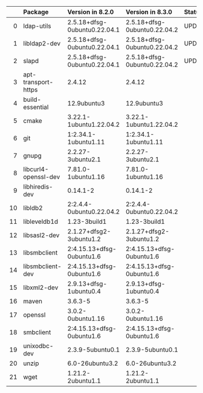 <!-- markdown-link-check-disable -->

|    | Package              | Version in 8.2.0             | Version in 8.3.0             | Status   |
|---:|:---------------------|:-----------------------------|:-----------------------------|:---------|
|  0 | ldap-utils           | 2.5.18+dfsg-0ubuntu0.22.04.1 | 2.5.18+dfsg-0ubuntu0.22.04.2 | UPDATED  |
|  1 | libldap2-dev         | 2.5.18+dfsg-0ubuntu0.22.04.1 | 2.5.18+dfsg-0ubuntu0.22.04.2 | UPDATED  |
|  2 | slapd                | 2.5.18+dfsg-0ubuntu0.22.04.1 | 2.5.18+dfsg-0ubuntu0.22.04.2 | UPDATED  |
|  3 | apt-transport-https  | 2.4.12                       | 2.4.12                       |          |
|  4 | build-essential      | 12.9ubuntu3                  | 12.9ubuntu3                  |          |
|  5 | cmake                | 3.22.1-1ubuntu1.22.04.2      | 3.22.1-1ubuntu1.22.04.2      |          |
|  6 | git                  | 1:2.34.1-1ubuntu1.11         | 1:2.34.1-1ubuntu1.11         |          |
|  7 | gnupg                | 2.2.27-3ubuntu2.1            | 2.2.27-3ubuntu2.1            |          |
|  8 | libcurl4-openssl-dev | 7.81.0-1ubuntu1.16           | 7.81.0-1ubuntu1.16           |          |
|  9 | libhiredis-dev       | 0.14.1-2                     | 0.14.1-2                     |          |
| 10 | libldb2              | 2:2.4.4-0ubuntu0.22.04.2     | 2:2.4.4-0ubuntu0.22.04.2     |          |
| 11 | libleveldb1d         | 1.23-3build1                 | 1.23-3build1                 |          |
| 12 | libsasl2-dev         | 2.1.27+dfsg2-3ubuntu1.2      | 2.1.27+dfsg2-3ubuntu1.2      |          |
| 13 | libsmbclient         | 2:4.15.13+dfsg-0ubuntu1.6    | 2:4.15.13+dfsg-0ubuntu1.6    |          |
| 14 | libsmbclient-dev     | 2:4.15.13+dfsg-0ubuntu1.6    | 2:4.15.13+dfsg-0ubuntu1.6    |          |
| 15 | libxml2-dev          | 2.9.13+dfsg-1ubuntu0.4       | 2.9.13+dfsg-1ubuntu0.4       |          |
| 16 | maven                | 3.6.3-5                      | 3.6.3-5                      |          |
| 17 | openssl              | 3.0.2-0ubuntu1.16            | 3.0.2-0ubuntu1.16            |          |
| 18 | smbclient            | 2:4.15.13+dfsg-0ubuntu1.6    | 2:4.15.13+dfsg-0ubuntu1.6    |          |
| 19 | unixodbc-dev         | 2.3.9-5ubuntu0.1             | 2.3.9-5ubuntu0.1             |          |
| 20 | unzip                | 6.0-26ubuntu3.2              | 6.0-26ubuntu3.2              |          |
| 21 | wget                 | 1.21.2-2ubuntu1.1            | 1.21.2-2ubuntu1.1            |          |